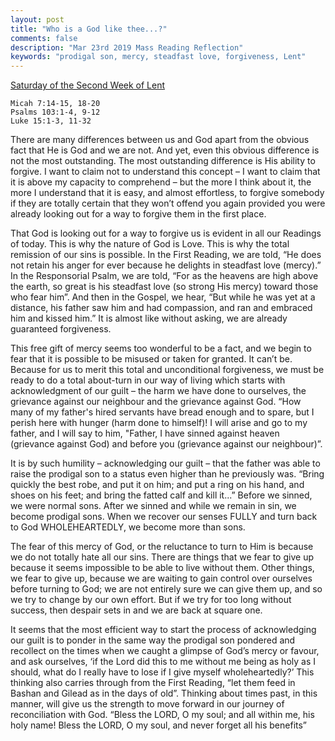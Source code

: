 ```yaml
---
layout: post
title: "Who is a God like thee...?"
comments: false
description: "Mar 23rd 2019 Mass Reading Reflection"
keywords: "prodigal son, mercy, steadfast love, forgiveness, Lent"
---
```


[Saturday of the Second Week of Lent](https://www.ewtn.com/daily-readings/?date=2019-03-23)

```
Micah 7:14-15, 18-20
Psalms 103:1-4, 9-12 
Luke 15:1-3, 11-32
```
There are many differences between us and God apart from the obvious fact that He is God and we are not. And yet, even this obvious difference is not the most outstanding. The most outstanding difference is His ability to forgive. I want to claim not to understand this concept – I want to claim that it is above my capacity to comprehend – but the more I think about it, the more I understand that it is easy, and almost effortless, to forgive somebody if they are totally certain that they won’t offend you again provided you were already looking out for a way to forgive them in the first place. 

That God is looking out for a way to forgive us is evident in all our Readings of today. This is why the nature of God is Love. This is why the total remission of our sins is possible. In the First Reading, we are told, “He does not retain his anger for ever because he delights in steadfast love (mercy).” In the Responsorial Psalm, we are told, “For as the heavens are high above the earth, so great is his steadfast love (so strong His mercy) toward those who fear him”. And then in the Gospel, we hear, “But while he was yet at a distance, his father saw him and had compassion, and ran and embraced him and kissed him.” It is almost like without asking, we are already guaranteed forgiveness. 

This free gift of mercy seems too wonderful to be a fact, and we begin to fear that it is possible to be misused or taken for granted. It can’t be. Because for us to merit this total and unconditional forgiveness, we must be ready to do a total about-turn in our way of living which starts with acknowledgment of our guilt – the harm we have done to ourselves, the grievance against our neighbour and the grievance against  God. “How many of my father's hired servants have bread enough and to spare, but I perish here with hunger (harm done to himself)! I will arise and go to my father, and I will say to him, "Father, I have sinned against heaven (grievance against God) and before you (grievance against our neighbour)”.

It is by such humility – acknowledging our guilt – that the father was able to raise the prodigal son to a status even higher than he previously was. “Bring quickly the best robe, and put it on him; and put a ring on his hand, and shoes on his feet; and bring the fatted calf and kill it...” Before we sinned, we were normal sons. After we sinned and while we remain in sin, we become prodigal sons. When we recover our senses FULLY and turn back to God WHOLEHEARTEDLY, we become more than sons.

The fear of this mercy of God, or the reluctance to turn to Him is because we do not totally hate all our sins. There are things that we fear to give up because it seems impossible to be able to live without them. Other things, we fear to give up, because we are waiting to gain control over ourselves before turning to God; we are not entirely sure we can give them up, and so we try to change by our own effort. But if we try for too long without success, then despair sets in and we are back at square one. 

It seems that the most efficient way to start the process of acknowledging our guilt is to ponder in the same way the prodigal son pondered and recollect on the times when we caught a glimpse of God’s mercy or favour, and ask ourselves, ‘if the Lord did this to me without me being as holy as I should, what do I really have to lose if I give myself wholeheartedly?’ This thinking also carries through from the First Reading, “let them feed in Bashan and Gilead as in the days of old”. Thinking about times past, in this manner, will give us the strength to move forward in our journey of reconciliation with God. “Bless the LORD, O my soul; and all within me, his holy name! Bless the LORD, O my soul, and never forget all his benefits”
